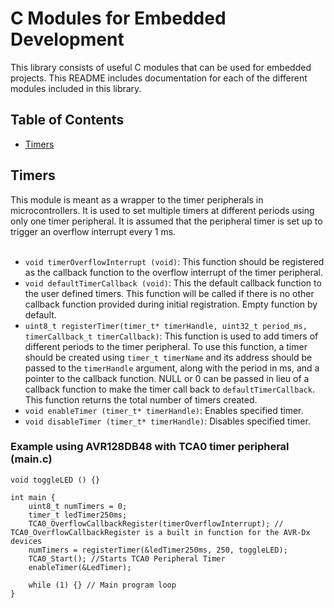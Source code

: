 # C Modules for Embedded Development

This library consists of useful C modules that can be used for embedded projects. This README includes documentation for each of the different modules included in this library.

## Table of Contents

- [Timers](#Timers)

## Timers

This module is meant as a wrapper to the timer peripherals in microcontrollers. It is used to set multiple timers at different periods using only one timer peripheral. It is assumed that the peripheral timer is set up to trigger an overflow interrupt every 1 ms. <br>
<br>
- `void timerOverflowInterrupt (void)`: This function should be registered as the callback function to the overflow interrupt of the timer peripheral. <br>
- `void defaultTimerCallback (void)`: This the default callback function to the user defined timers. This function will be called if there is no other callback function provided during initial registration. Empty function by default. <br>
- `uint8_t registerTimer(timer_t* timerHandle, uint32_t period_ms, timerCallback_t timerCallback)`: This function is used to add timers of different periods to the timer peripheral. To use this function, a timer should be created using `timer_t timerName` and its address should be passed to the `timerHandle` argument, along with the period in ms, and a pointer to the callback function. NULL or 0 can be passed in lieu of a callback function to make the timer call back to `defaultTimerCallback`. This function returns the total number of timers created. <br>
- `void enableTimer (timer_t* timerHandle)`: Enables specified timer.
- `void disableTimer (timer_t* timerHandle)`: Disables specified timer.

### Example using AVR128DB48 with TCA0 timer peripheral (main.c)

	void toggleLED () {}

	int main {
		uint8_t numTimers = 0;
		timer_t ledTimer250ms;
		TCA0_OverflowCallbackRegister(timerOverflowInterrupt); // TCA0_OverflowCallbackRegister is a built in function for the AVR-Dx devices
		numTimers = registerTimer(&ledTimer250ms, 250, toggleLED);
		TCA0_Start(); //Starts TCA0 Peripheral Timer
		enableTimer(&LedTimer);

		while (1) {} // Main program loop
	}